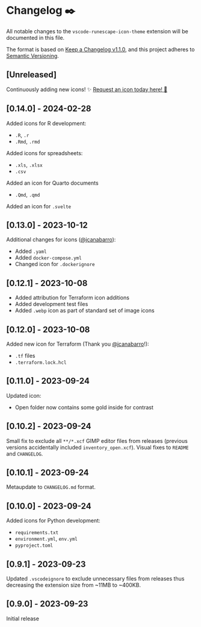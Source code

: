 # Changelog ✒️

All notable changes to the `vscode-runescape-icon-theme` extension will be documented in this file.

The format is based on [Keep a Changelog v1.1.0](https://keepachangelog.com/en/1.1.0/),
and this project adheres to [Semantic Versioning](https://semver.org/spec/v2.0.0.html).

## [Unreleased]

Continuously adding new icons! ✨ [Request an icon today here! 🎉](https://github.com/392781/vscode-runescape-icon-theme/issues/new/choose) 

## [0.14.0] - 2024-02-28

Added icons for R development:
- `.R`, `.r`
- `.Rmd`, `.rmd`

Added icons for spreadsheets:
- `.xls`, `.xlsx`
- `.csv`

Added an icon for Quarto documents 
- `.Qmd`, `.qmd`

Added an icon for `.svelte`

## [0.13.0] - 2023-10-12

Additional changes for icons ([@jcanabarro](https://github.com/jcanabarro)):
- Added `.yaml`
- Added `docker-compose.yml`
- Changed icon for `.dockerignore` 

## [0.12.1] - 2023-10-08

- Added attribution for Terraform icon additions
- Added development test files
- Added `.webp` icon as part of standard set of image icons

## [0.12.0] - 2023-10-08

Added new icon for Terraform (Thank you [@jcanabarro](https://github.com/jcanabarro)!):
- `.tf` files
- `.terraform.lock.hcl`

## [0.11.0] - 2023-09-24

Updated icon:
- Open folder now contains some gold inside for contrast

## [0.10.2] - 2023-09-24

Small fix to exclude all `**/*.xcf` GIMP editor files from releases (previous versions accidentally included `inventory_open.xcf`). Visual fixes to `README` and `CHANGELOG`.

## [0.10.1] - 2023-09-24

Metaupdate to `CHANGELOG.md` format.

## [0.10.0] - 2023-09-24

Added icons for Python development:
- `requirements.txt`
- `environment.yml`, `env.yml`
- `pyproject.toml`

## [0.9.1] - 2023-09-23

Updated `.vscodeignore` to exclude unnecessary files from releases thus decreasing the extension size from ~11MB to ~400KB.

## [0.9.0] - 2023-09-23

Initial release

